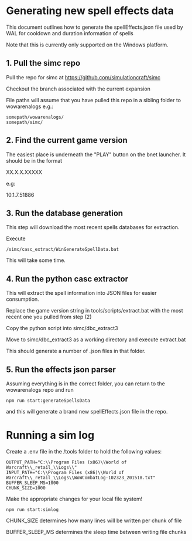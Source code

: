 # Generating new spell effects data

This document outlines how to generate the spellEffects.json file used by WAL for cooldown and duration information of spells

Note that this is currently only supported on the Windows platform.

## 1. Pull the simc repo

Pull the repo for simc at https://github.com/simulationcraft/simc

Checkout the branch associated with the current expansion

File paths will assume that you have pulled this repo in a sibling folder to wowarenalogs e.g.:

```
somepath/wowarenalogs/
somepath/simc/
```

## 2. Find the current game version

The easiest place is underneath the "PLAY" button on the bnet launcher. It should be in the format

XX.X.X.XXXXX

e.g:

10.1.7.51886

## 3. Run the database generation

This step will download the most recent spells databases for extraction.

Execute

```
/simc/casc_extract/WinGenerateSpellData.bat
```

This will take some time.

## 4. Run the python casc extractor

This will extract the spell information into JSON files for easier consumption.

Replace the game version string in tools/scripts/extract.bat with the most recent one you pulled from step (2)

Copy the python script into simc/dbc_extract3

Move to simc/dbc_extract3 as a working directory and execute extract.bat

This should generate a number of .json files in that folder.

## 5. Run the effects json parser

Assuming everything is in the correct folder, you can return to the wowarenalogs repo and run

```
npm run start:generateSpellsData
```

and this will generate a brand new spellEffects.json file in the repo.

# Running a sim log

Create a .env file in the /tools folder to hold the following values:

```
OUTPUT_PATH="C:\\Program Files (x86)\\World of Warcraft\\_retail_\\Logs\\"
INPUT_PATH="C:\\Program Files (x86)\\World of Warcraft\\_retail_\\Logs\\WoWCombatLog-102323_201518.txt"
BUFFER_SLEEP_MS=1000
CHUNK_SIZE=1000
```

Make the appropriate changes for your local file system!

```
npm run start:simlog
```

CHUNK_SIZE determines how many lines will be written per chunk of file

BUFFER_SLEEP_MS determines the sleep time between writing file chunks
